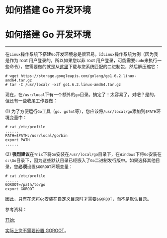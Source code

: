 # 如何搭建 Go 开发环境

# 如何搭建 Go 开发环境

* * *

在`Linux`操作系统下搭建`Go`开发环境总是很容易。以`Linux`操作系统为例（因为我是作为 root 用户登录的，所以如果您以非 root 用户登录，可能需要`sudo`来执行一些命令），您需要做的就是从[这里](https://golang.org/dl/)下载与您系统匹配的二进制包，然后解压缩它：

```
# wget https://storage.googleapis.com/golang/go1.6.2.linux-amd64.tar.gz
# tar -C /usr/local/ -xzf go1.6.2.linux-amd64.tar.gz 
```

现在，在`/usr/local`下有一个额外的`go`目录。搞定了！太容易了，对吧？是的，但还有一些收尾工作要做：

(1) 为了方便运行`Go`工具（`go`、`gofmt`等），您应该将`/usr/local/go`添加到`$PATH`环境变量中：

```
# cat /etc/profile  
......
PATH=$PATH:/usr/local/go/bin
export PATH 
...... 
```

(2) **强烈建议**在`*nix`下将`Go`安装在`/usr/local/go`目录下，在`Windows`下将`Go`安装在`c:\Go`目录下，因为这些默认目录已经嵌入了`Go`二进制发行版中。如果选择其他目录，您**必须**设置`$GOROOT`环境变量：

```
# cat /etc/profile  
......
GOROOT=/path/to/go
export GOROOT 
```

因此，只有在您将`Go`安装在自定义目录时才需要`$GOROOT`，而不是默认目录。

参考资料：

[开始](https://golang.org/doc/install);

[实际上您不需要设置 GOROOT](http://dave.cheney.net/2013/06/14/you-dont-need-to-set-goroot-really)。
